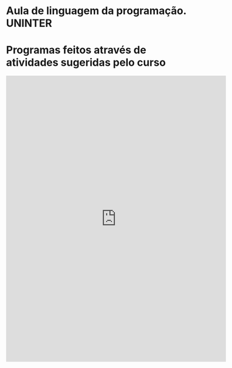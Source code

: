 # Aula de linguagem da programação. UNINTER
# Programas feitos através de atividades sugeridas pelo curso

<iframe src="https://github.com/arnaldorocha/AtividadeUNINTER/blob/main/trabalho%20de%20logica%20de%20programacao%20e%20algoritimos.pdf" width="600" height="780" style="border: none;"></iframe>
